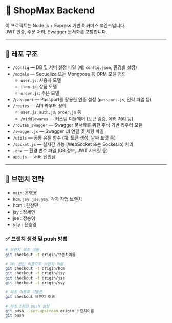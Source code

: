 # 🛒 ShopMax Backend

이 프로젝트는 Node.js + Express 기반 이커머스 백엔드입니다.  
JWT 인증, 주문 처리, Swagger 문서화를 포함합니다.

---

## 📁 레포 구조

- `/config` — DB 및 서버 설정 파일 (예: `config.json`, 환경별 설정)
- `/models` — Sequelize 또는 Mongoose 등 ORM 모델 정의
  - `user.js`: 사용자 모델
  - `item.js`: 상품 모델
  - `order.js`: 주문 모델
- `/passport` — Passport를 활용한 인증 설정 (`passport.js`, 전략 파일 등)
- `/routes` — API 라우터 정의
  - `user.js`, `auth.js`, `order.js` 등
  - `/middlewares` — 커스텀 미들웨어 (토큰 검증, 에러 처리 등)
  <!-- /routes_swagger 폴더를 /routes 와 구분할 지는 후추 결정예정 -->
- `/routes_swagger` — Swagger 문서화를 위한 주석 기반 라우터 모듈 
- `/swagger.js` — Swagger UI 연결 및 세팅 파일
- `/utils` — 공통 유틸 함수 (예: 토큰 생성, 날짜 포맷 등)
- `/socket.js` — 실시간 기능 (WebSocket 또는 Socket.io) 처리
- `.env` — 환경 변수 파일 (DB 정보, JWT 시크릿 등)
- `app.js` — 서버 진입점


---

## 👥 브랜치 전략

- `main`: 운영용
- `hcm`, `jsy`, `jse`, `ysy`: 각자 작업 브랜치
- hcm : 한창민
- jsy : 정세연
- jse : 정송이
- ysy : 윤승영

### ✅ 브랜치 생성 및 push 방법

```bash
# 브랜치 최초 이동
git checkout -t origin/브랜치이름

# 예: 본인 이름으로 브랜치 이동
git checkout -t origin/hcm
git checkout -t origin/jsy
git checkout -t origin/jse
git checkout -t origin/ysy

# 최초 이동후 이동은
git checkout 브랜치 이름

# 최초 1회만 push 설정
git push --set-upstream origin 브랜치이름
git push